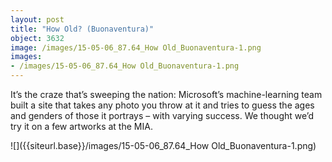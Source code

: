 ```yaml
---
layout: post
title: "How Old? (Buonaventura)"
object: 3632
image: /images/15-05-06_87.64_How Old_Buonaventura-1.png
images:
- /images/15-05-06_87.64_How Old_Buonaventura-1.png
---
```

It’s the craze that’s sweeping the nation: Microsoft’s machine-learning team built a site that takes any photo you throw at it and tries to guess the ages and genders of those it portrays – with varying success. We thought we’d try it on a few artworks at the MIA.

![]({{siteurl.base}}/images/15-05-06_87.64_How Old_Buonaventura-1.png)
